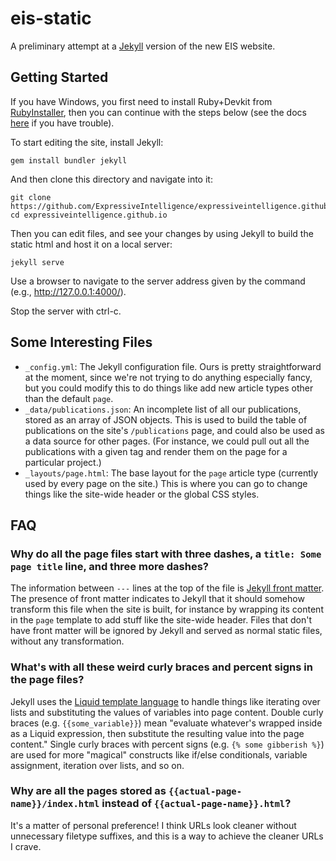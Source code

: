 # eis-static

A preliminary attempt at a [Jekyll](https://jekyllrb.com/) version of the new EIS website.


## Getting Started

If you have Windows, you first need to install Ruby+Devkit from [RubyInstaller](https://rubyinstaller.org/downloads/), then you can continue with the steps below (see the docs [here](https://jekyllrb.com/docs/installation/windows/) if you have trouble).  

To start editing the site, install Jekyll:
```
gem install bundler jekyll
```

And then clone this directory and navigate into it:
```
git clone https://github.com/ExpressiveIntelligence/expressiveintelligence.github.io.git
cd expressiveintelligence.github.io
```

Then you can edit files, and see your changes by using Jekyll to build the static html and host it on a local server:
```
jekyll serve
```

Use a browser to navigate to the server address given by the command (e.g., http://127.0.0.1:4000/).

Stop the server with ctrl-c.


## Some Interesting Files

* `_config.yml`: The Jekyll configuration file. Ours is pretty straightforward at the moment, since we're not trying to do anything especially fancy, but you could modify this to do things like add new article types other than the default `page`.
* `_data/publications.json`: An incomplete list of all our publications, stored as an array of JSON objects. This is used to build the table of publications on the site's `/publications` page, and could also be used as a data source for other pages. (For instance, we could pull out all the publications with a given tag and render them on the page for a particular project.)
* `_layouts/page.html`: The base layout for the `page` article type (currently used by every page on the site.) This is where you can go to change things like the site-wide header or the global CSS styles.

## FAQ

### Why do all the page files start with three dashes, a `title: Some page title` line, and three more dashes?

The information between `---` lines at the top of the file is [Jekyll front matter](https://jekyllrb.com/docs/front-matter/). The presence of front matter indicates to Jekyll that it should somehow transform this file when the site is built, for instance by wrapping its content in the `page` template to add stuff like the site-wide header. Files that don't have front matter will be ignored by Jekyll and served as normal static files, without any transformation.

### What's with all these weird curly braces and percent signs in the page files?

Jekyll uses the [Liquid template language](https://shopify.github.io/liquid/) to handle things like iterating over lists and substituting the values of variables into page content. Double curly braces (e.g. `{{some_variable}}`) mean "evaluate whatever's wrapped inside as a Liquid expression, then substitute the resulting value into the page content." Single curly braces with percent signs (e.g. `{% some gibberish %}`) are used for more "magical" constructs like if/else conditionals, variable assignment, iteration over lists, and so on.

### Why are all the pages stored as `{{actual-page-name}}/index.html` instead of `{{actual-page-name}}.html`?

It's a matter of personal preference! I think URLs look cleaner without unnecessary filetype suffixes, and this is a way to achieve the cleaner URLs I crave.
